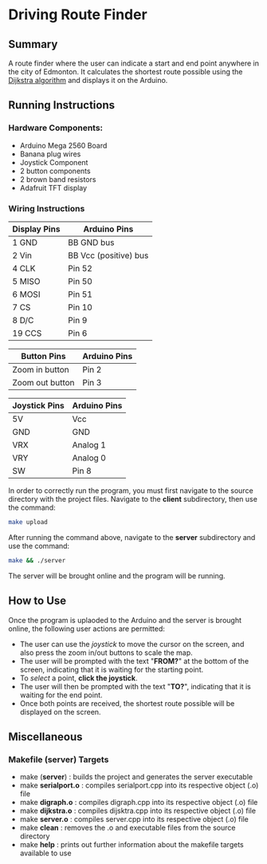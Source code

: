 # Driving Route Finder
## Summary
A route finder where the user can indicate a start and end point anywhere in the city of Edmonton. It calculates the shortest route possible using the [Dijkstra algorithm](https://en.wikipedia.org/wiki/Dijkstra%27s_algorithm "Dijkstra algorithm") and displays it on the Arduino.
## Running Instructions
### Hardware Components:
- Arduino Mega 2560 Board
- Banana plug wires
- Joystick Component
- 2 button components
- 2 brown band resistors
- Adafruit TFT display
### Wiring Instructions
| Display Pins | Arduino Pins |
| ------------ | ------------ |
| 1 GND | BB GND bus|
| 2 Vin | BB Vcc (positive) bus |
| 4 CLK | Pin 52 |
| 5 MISO | Pin 50 |
| 6 MOSI | Pin 51 |
| 7 CS | Pin 10 |
| 8 D/C | Pin 9|
| 19 CCS | Pin 6 |

| Button Pins | Arduino Pins |
| ------------ | ------------ |
| Zoom in button | Pin 2 |
| Zoom out button | Pin 3 |

| Joystick Pins | Arduino Pins |
| ------------ | ------------ |
| 5V | Vcc |
| GND | GND |
| VRX | Analog 1 |
| VRY | Analog 0 |
| SW | Pin 8 |


In order to correctly run the program, you must first navigate to the source directory with the project files. Navigate to the **client** subdirectory, then use the command:
```bash
make upload
```
After running the command above, navigate to the **server** subdirectory and use the command:
```bash
make && ./server
```
The server will be brought online and the program will be running.
## How to Use
Once the program is uplaoded to the Arduino and the server is brought online, the following user actions are permitted:
- The user can use the *joystick* to move the cursor on the screen, and also press the zoom in/out buttons to scale the map.
- The user will be prompted with the text "**FROM?**" at the bottom of the screen, indicating that it is waiting for the starting point.
- To *select* a point, **click the joystick**.
- The user will then be prompted with the text "**TO?**", indicating that it is waiting for the end point.
- Once both points are received, the shortest route possible will be displayed on the screen.

## Miscellaneous
### Makefile (server) Targets
- make (**server**) : builds the project and generates the server executable
- make **serialport.o** : compiles serialport.cpp into its respective object (.o) file
- make **digraph.o** : compiles digraph.cpp into its respective object (.o) file
- make **dijkstra.o** : compiles dijsktra.cpp into its respective object (.o) file
- make **server.o** : compiles server.cpp into its respective object (.o) file
- make **clean** : removes the .o and executable files from the source directory
- make **help** : prints out further information about the makefile targets available to use
